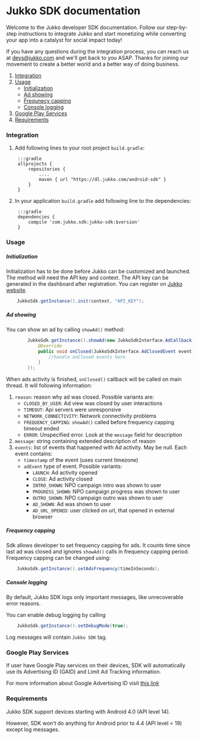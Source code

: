 # Jukko SDK documentation

Welcome to the Jukko developer SDK documentation. Follow our step-by-step instructions to
integrate Jukko and start monetizing while converting your app into a catalyst for social
impact today!

If you have any questions during the integration process, you can reach us at [devs@jukko.com](mailto:devs@jukko.com)
and we'll get back to you ASAP. Thanks for joining our movement to create a better world and
a better way of doing business.

1. [Integration](#integration)
2. [Usage](#usage)
    * [Initialization](#usage)
    * [Ad showing](#ad-showing)
    * [Frequnecy capping](#frequnecy-capping)
    * [Console logging](#console-logging)
3. [Google Play Services](#google-play-services)
4. [Requirements](#requirements)

### Integration

1. Add following lines to your root project `build.gradle`:

        :::gradle
        allprojects {
            repositories {
                ....
                maven { url "https://dl.jukko.com/android-sdk" }
            }
        }


2. In your application `build.gradle` add following line to the dependencies:

        :::gradle
        dependencies {
            compile 'com.jukko.sdk:jukko-sdk:$version'
        }

### Usage

##### Initialization
Initialization has to be done before Jukko can be customized and launched. The method will
need the API key and context. The API key can be generated in the dashboard after registration.
You can register on [Jukko website](https://jukko.com).

```java
    JukkoSdk.getInstance().init(context, "API_KEY");
```


##### Ad showing

You can show an ad by calling `showAd()` method:

```java
        JukkoSdk.getInstance().showAd(new JukkoSdkInterface.AdCallback() {
            @Override
            public void onClosed(JukkoSdkInterface.AdClosedEvent event) {
                //handle onClosed events here
            }
        });
```

When ads activity is finished, `onClosed()` callback will be called on main thread. It will following information:

1. `reason`: reason why ad was closed. Possible variants are:
    * `CLOSED_BY_USER`: Ad view was closed by user interactions
    * `TIMEOUT`: Api servers were unresponsive
    * `NETWORK_CONNECTIVITY`: Network connectivity problems
    * `FREQUENCY_CAPPING`: `showAd()` called before frequency capping timeout ended
    * `ERROR`: Unspecified error. Look at the `message` field for description
2. `message`: string containing extended description of reason
3. `events`: list of events that happened with Ad activity. May be null. Each event contains:
    * `timestamp` of the event (uses current timezone)
    * `adEvent` type of event. Possible variants:
        * `LAUNCH`: Ad activity opened
        * `CLOSE`: Ad activity closed
        * `INTRO_SHOWN`: NPO campaign intro was shown to user
        * `PROGRESS_SHOWN`: NPO campaign progress was shown to user
        * `OUTRO_SHOWN`: NPO campaign outro was shown to user
        * `AD_SHOWN`: Ad was shown to user
        * `AD_URL_OPENED`: user clicked on url, that opened in external browser


##### Frequency capping

Sdk allows developer to set frequency capping for ads. It counts time since last ad was closed
and ignores `showAd()` calls in frequency capping period. Frequency capping can be changed
using:

```java
    JukkoSdk.getInstance().setAdsFrequency(timeInSeconds);
```


##### Console logging

By default, Jukko SDK logs only important messages, like unrecoverable error reasons.

You can enable debug logging by calling

```java
    JukkoSdk.getInstance().setDebugMode(true);
```
Log messages will contain `Jukko SDK` tag.


### Google Play Services

If user have Google Play services on their devices, SDK will automatically use its
Advertising ID (GAID) and Limit Ad Tracking information.

For more information about Google Advertising ID visit [this link](https://play.google.com/about/monetization-ads/ads/ad-id/)

### Requirements

Jukko SDK support devices starting with Android 4.0 (API level 14).

However, SDK won't do anything for Android prior to 4.4 (API level < 19) except log messages.
